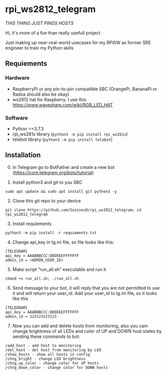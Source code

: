 # rpi_ws2812_telegram

*THIS THING JUST PINGS HOSTS*

Hi, it's more of a fun than really usefull project

Just making up near-real-world usecases for my RPi0W as former SRE engineer to train my Python skills

## Requiements

### Hardware
* RaspberryPi or any pin-to-pin compatible SBC (OrangePi, BananaPi or Radxa should also be okay)
* ws2812 hat for Raspberry. I use this https://www.waveshare.com/wiki/RGB_LED_HAT
### Software
* Python >=3.7.3
* rpi_ws281x library (`python3 -m pip install rpi_ws281x`)
* telebot library (`python3 -m pip install telebot`)

## Installation

0. In Telegram go to BotFather and create a new bot (https://core.telegram.org/bots/tutorial)

1. Install python3 and git to you SBC

`sudo apt update && sudo apt install git python3 -y`

2. Clone this git repo to your device

`git clone https://github.com/SozinovD/rpi_ws2812_telegram; cd rpi_ws2812_telegram`

3. Install requiements

`python3 -m pip install -r requiements.txt`

4. Change api_key in tg.ini file, so file looks like this:

```
[TELEGRAM]
api_key = AAABBBCCC:DDDEEEFFFFFFF
admin_id = <ADMIN_USER_ID>
```

5. Make script "run_all.sh" executable and run it

`chmod +x run_all.sh; ./run_all.sh`

6. Send message to your bot, it will reply that you are not permitted to use it and will return your user_id. Add your user_id to tg.ini file, so it looks like this

```
[TELEGRAM]
api_key = AAABBBCCC:DDDEEEFFFFFFF
admin_id = 123123123123
```

7. Now you can add and delete hosts from monitoring, also you cam change brightness of all LEDs and color of UP and DOWN host states by sending these commands to bot:

```
/add_host - add host to monitoring
/del_host - del host from monitoring by LED
/show_hosts - show all hosts in config
/chng_bright - change LED brightness
/chng_up_color - change color for UP hosts
/chng_down_color - change color for DOWN hosts
```
